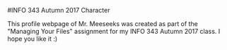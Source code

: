 #INFO 343 Autumn 2017 Character

This profile webpage of Mr. Meeseeks was created as part of the "Managing Your Files" assignment for my INFO 343 Autumn 2017 class. I hope you like it :)